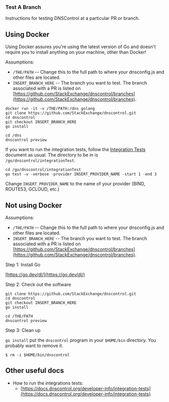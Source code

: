 ### Test A Branch

Instructions for testing DNSControl at a particular PR or branch.

## Using Docker

Using Docker assures you're using the latest version of Go and doesn't require you to install anything on your machine, other than Docker!

Assumptions:
* `/THE/PATH` -- Change this to the full path to where your dnsconfig.js and other files are located.
* `INSERT_BRANCH_HERE` -- The branch you want to test.  The branch associated with a PR is listed on [https://github.com/StackExchange/dnscontrol/branches](https://github.com/StackExchange/dnscontrol/branches).

```
docker run -it -v /THE/PATH:/dns golang
git clone https://github.com/StackExchange/dnscontrol.git
cd dnscontrol
git checkout INSERT_BRANCH_HERE
go install

cd /dns
dnscontrol preview
```

If you want to run the integration tests, follow the
[Integration Tests](https://docs.dnscontrol.org/developer-info/integration-tests) document
as usual. The directory to be in is `/go/dnscontrol/integrationTest`.

```
cd /go/dnscontrol/integrationTest
go test -v -verbose -provider INSERT_PROVIDER_NAME -start 1 -end 3
```

Change `INSERT_PROVIDER_NAME` to the name of your provider (BIND, ROUTE53, GCLOUD, etc.)


## Not using Docker

Assumptions:
* `/THE/PATH` -- Change this to the full path to where your dnsconfig.js and other files are located.
* `INSERT_BRANCH_HERE` -- The branch you want to test.  The branch associated with a PR is listed on [https://github.com/StackExchange/dnscontrol/branches](https://github.com/StackExchange/dnscontrol/branches).

Step 1: Install Go

[https://go.dev/dl/](https://go.dev/dl/)

Step 2: Check out the software

```
git clone https://github.com/StackExchange/dnscontrol.git
cd dnscontrol
git checkout INSERT_BRANCH_HERE
go install

cd /THE/PATH
dnscontrol preview
```

Step 3: Clean up

`go install` put the `dnscontrol` program in your `$HOME/bin` directory. You probably want to remove it.

```
$ rm -i $HOME/bin/dnscontrol
```

## Other useful docs

* How to run the integrations tests:
  * [https://docs.dnscontrol.org/developer-info/integration-tests](https://docs.dnscontrol.org/developer-info/integration-tests)
